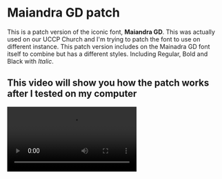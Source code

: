 # Maiandra GD patch

This is a patch version of the iconic font, **Maiandra GD**.
This was actually used on our UCCP Church and I'm trying to patch the font to use on different instance.
This patch version includes on the Mainadra GD font itself to combine but has a different styles. Including Regular, Bold and Black with _Italic_.

## This video will show you how the patch works after I tested on my computer
<video src="https://github.com/user-attachments/assets/2641c2b7-2df7-48a3-99d8-90c381ad6c82" loop autoplay>

## Known Issues needs to be attention
> [!WARNING]
> - The font will not work sometimes and the font preview on Microsoft PowerPoint is not showing. Maybe I can change some settings in order to fix this problem.
> - The font on slideshow also works very well on zoom.
> - The bugs can be contained so be sure to send me a issue through this repo.
